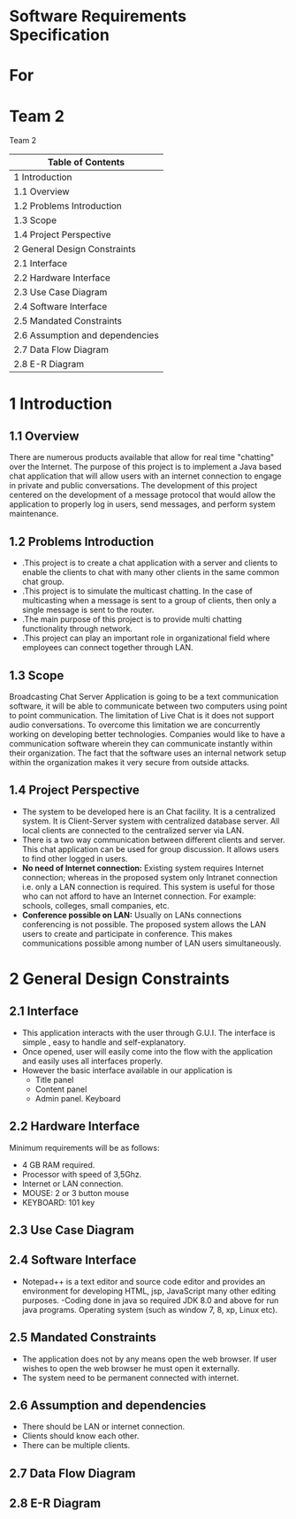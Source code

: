 # Software Requirements Specification

# For

# Team 2






















Team 2



| Table of Contents |
| --- |
| 1        Introduction        |
| 1.1        Overview        |
| 1.2        Problems Introduction        |
| 1.3        Scope        |
| 1.4        Project Perspective        |
| 2        General Design Constraints        |
| 2.1        Interface        |
| 2.2        Hardware Interface        |
| 2.3        Use Case Diagram        |
| 2.4        Software Interface        |
| 2.5        Mandated Constraints |
| 2.6        Assumption and dependencies|
| 2.7        Data Flow Diagram|
| 2.8        E-R Diagram |

# 1 Introduction

## 1.1 Overview

There are numerous products available that allow for real time &quot;chatting&quot; over the Internet. The purpose of this project is to implement a Java based chat application that will allow users with an internet connection to engage in private and public conversations. The development of this project centered on the development of a message protocol that would allow the application to properly log in users, send messages, and perform system maintenance.

## 1.2 Problems Introduction

- .This project is to create a chat application with a server and clients to enable the clients to chat with many other clients in the same common chat group.
- .This project is to simulate the multicast chatting. In the case of multicasting when a message is sent to a group of clients, then only a single message is sent to the router.
- .The main purpose of this project is to provide multi chatting functionality through network.
- .This project can play an important role in organizational field where employees can connect together through LAN.

## 1.3 Scope

 Broadcasting Chat Server Application is going to be a text communication software, it will be able to communicate between two computers using point to point communication. The limitation of Live Chat is it does not support audio conversations. To overcome this limitation we are concurrently working on developing better technologies. Companies would like to have a communication software wherein they can communicate instantly within their organization. The fact that the software uses an internal network setup within the organization makes it very secure from outside attacks.







## 1.4 Project Perspective

- The system to be developed here is an Chat facility. It is a centralized system. It is Client-Server system with centralized database server. All local clients are connected to the centralized server via LAN.
- There is a two way communication between different clients and server. This chat application can be used for group discussion. It allows users to find other logged in users.
-  **No need of Internet connection:** Existing system requires Internet connection; whereas in the proposed system only Intranet connection i.e. only a LAN connection is required. This system is useful for those who can not afford to have an Internet connection. For example: schools, colleges, small companies, etc.
-  **Conference possible on LAN:** Usually on LANs connections conferencing is not possible. The proposed system allows the LAN users to create and participate in conference. This makes communications possible among number of LAN users simultaneously.

# 2 General Design Constraints

## 2.1 Interface

- This application interacts with the user through G.U.I. The interface is simple , easy to handle and self-explanatory.
- Once opened, user will easily come into the flow with the application and easily uses all interfaces properly.
- However the basic interface available in our application is
  -  Title panel
  - Content panel
  - Admin panel. Keyboard

## 2.2 Hardware Interface

Minimum requirements will be as follows:

- 4 GB RAM required.
- Processor with speed of 3,5Ghz.
- Internet or LAN connection.
- MOUSE: 2 or 3 button mouse
- KEYBOARD: 101 key

## 2.3 Use Case Diagram


## 2.4 Software Interface
-	Notepad++ is a text editor and source code editor and provides an environment for developing HTML, jsp, JavaScript many other editing purposes. 
-Coding done in java so required JDK 8.0 and above for run java programs. Operating system (such as window 7, 8, xp, Linux etc).

## 2.5 Mandated Constraints
- The application does not by any means open the web browser. If user wishes to open the web browser he must open it externally. 
- The system need to be permanent connected with internet.
## 2.6	Assumption and dependencies
-	There should be LAN or internet connection. 
- Clients should know each other. 
- There can be multiple clients.
## 2.7 Data Flow Diagram


## 2.8 E-R Diagram

